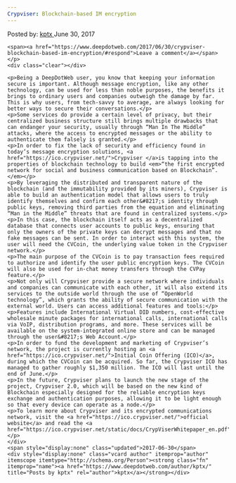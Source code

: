 ```yaml
---
Crypviser: Blockchain-based IM encryption
---
```

<article class="post-listing post-20982 post type-post status-publish format-standard has-post-thumbnail hentry
    <div class="post-inner">
        <span>Posted by: <a href="https://www.deepdotweb.com/author/kptx/" title="">kptx </a></span>
    <span>June 30, 2017</span>
    
    <span><a href="https://www.deepdotweb.com/2017/06/30/crypviser-blockchain-based-im-encryption/#respond">Leave a comment</a></span>
    </p>
    <div class="clear"></div>
    
    <p>Being a DeepDotWeb user, you know that keeping your information secure is important. Although message encryption, like any other technology, can be used for less than noble purposes, the benefits it brings to ordinary users and companies outweigh the damage by far. This is why users, from tech-savvy to average, are always looking for better ways to secure their conversations.</p>
    <p>Some services do provide a certain level of privacy, but their centralized business structure still brings multiple drawbacks that can endanger your security, usually through “Man In The Middle” attacks, where the access to encrypted messages or the ability to authenticate them falsely is granted.</p>
    <p>In order to fix the lack of security and efficiency found in today’s message encryption solutions, <a href="https://ico.crypviser.net/">Crypviser </a>is tapping into the properties of blockchain technology to build <em>“the first encrypted network for social and business communication based on Blockchain”.</em></p>
    <p>By leveraging the distributed and transparent nature of the blockchain (and the immutability provided by its miners), Crypviser is able to build an authentication model that allows users to truly identify themselves and confirm each other&#8217;s identity through public keys, removing third parties from the equation and eliminating “Man in the Middle” threats that are found in centralized systems.</p>
    <p>In this case, the blockchain itself acts as a decentralized database that connects user accounts to public keys, ensuring that only the owners of the private keys can decrypt messages and that no fake messages can be sent. In order to interact with this system, the user will need the CVCoin, the underlying value token in the Crypviser network.</p>
    <p>The main purpose of the CVCoin is to pay transaction fees required to authorize and identify the user public encryption keys. The CVCoin will also be used for in-chat money transfers through the CVPay feature.</p>
    <p>Not only will Crypviser provide a secure network where individuals and companies can communicate with each other, it will also extend its services to the outside world through the use of “OpenWorld technology”, which grants the ability of secure communication with the external world. Users can access additional features and tools:</p>
    <p>Features include International Virtual DID numbers, cost-effective wholesale minute packages for international calls, international calls via VoIP, distribution programs, and more. These services will be available on the system-integrated online store and can be managed through the user&#8217;s Web Account.</p>
    <p>In order to fund the development and marketing of Crypviser’s network, the project is currently hosting an <a href="https://ico.crypviser.net/">Initial Coin Offering (ICO)</a>, during which the CVCoin can be acquired. So far, the Crypviser ICO has managed to gather roughly $1,350 million. The ICO will last until the end of June.</p>
    <p>In the future, Crypviser plans to launch the new stage of the project, Crypviser 2.0, which will be based on the new kind of Blockchain especially designed for the reliable encryption keys exchange and authentication purposes, allowing it to be light enough so that every device can operate as a node.</p>
    <p>To learn more about Crypviser and its encrypted communications network, visit the <a href="https://ico.crypviser.net/">official website</a> and read the <a href="https://ico.crypviser.net/static/docs/CrypViserWhitepaper_en.pdf">whitepaper</a>.</p>
    </div>
    <span style="display:none" class="updated">2017-06-30</span>
    <div style="display:none" class="vcard author" itemprop="author" itemscope itemtype="http://schema.org/Person"><strong class="fn" itemprop="name"><a href="https://www.deepdotweb.com/author/kptx/" title="Posts by kptx" rel="author">kptx</a></strong></div>
    
